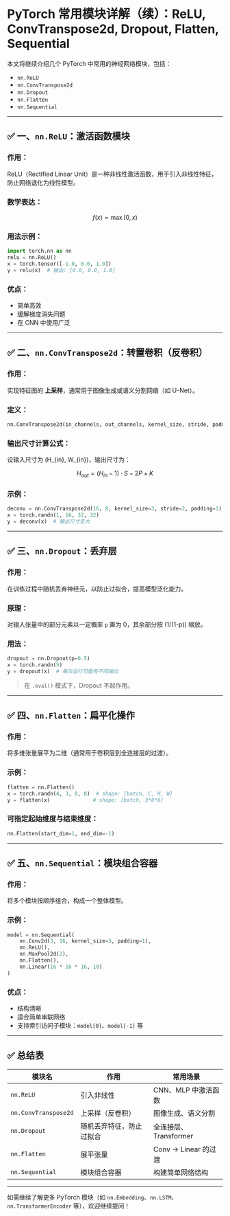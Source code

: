 
# PyTorch 常用模块详解（续）：ReLU, ConvTranspose2d, Dropout, Flatten, Sequential

本文将继续介绍几个 PyTorch 中常用的神经网络模块，包括：

- `nn.ReLU`
- `nn.ConvTranspose2d`
- `nn.Dropout`
- `nn.Flatten`
- `nn.Sequential`

---

## ✅ 一、`nn.ReLU`：激活函数模块

### 作用：
ReLU（Rectified Linear Unit）是一种非线性激活函数，用于引入非线性特征，防止网络退化为线性模型。

### 数学表达：
```math
f(x) = \max(0, x)
```

### 用法示例：
```python
import torch.nn as nn
relu = nn.ReLU()
x = torch.tensor([-1.0, 0.0, 1.0])
y = relu(x)  # 输出: [0.0, 0.0, 1.0]
```

### 优点：
- 简单高效
- 缓解梯度消失问题
- 在 CNN 中使用广泛

---

## ✅ 二、`nn.ConvTranspose2d`：转置卷积（反卷积）

### 作用：
实现特征图的 **上采样**，通常用于图像生成或语义分割网络（如 U-Net）。

### 定义：
```python
nn.ConvTranspose2d(in_channels, out_channels, kernel_size, stride, padding)
```

### 输出尺寸计算公式：
设输入尺寸为 \(H_{in}, W_{in}\)，输出尺寸为：

```math
H_{out} = (H_{in} - 1) \cdot S - 2P + K
```

### 示例：
```python
deconv = nn.ConvTranspose2d(16, 8, kernel_size=3, stride=2, padding=1)
x = torch.randn(1, 16, 32, 32)
y = deconv(x)  # 输出尺寸变大
```

---

## ✅ 三、`nn.Dropout`：丢弃层

### 作用：
在训练过程中随机丢弃神经元，以防止过拟合，提高模型泛化能力。

### 原理：
对输入张量中的部分元素以一定概率 `p` 置为 0，其余部分按 \(1/(1-p)\) 缩放。

### 用法：
```python
dropout = nn.Dropout(p=0.5)
x = torch.randn(5)
y = dropout(x)  # 每次运行可能有不同输出
```

> 在 `.eval()` 模式下，Dropout 不起作用。

---

## ✅ 四、`nn.Flatten`：扁平化操作

### 作用：
将多维张量展平为二维（通常用于卷积层到全连接层的过渡）。

### 示例：
```python
flatten = nn.Flatten()
x = torch.randn(4, 3, 8, 8)  # shape: [batch, C, H, W]
y = flatten(x)              # shape: [batch, 3*8*8]
```

### 可指定起始维度与结束维度：
```python
nn.Flatten(start_dim=1, end_dim=-1)
```

---

## ✅ 五、`nn.Sequential`：模块组合容器

### 作用：
将多个模块按顺序组合，构成一个整体模型。

### 示例：
```python
model = nn.Sequential(
    nn.Conv2d(3, 16, kernel_size=3, padding=1),
    nn.ReLU(),
    nn.MaxPool2d(2),
    nn.Flatten(),
    nn.Linear(16 * 16 * 16, 10)
)
```

### 优点：
- 结构清晰
- 适合简单串联网络
- 支持索引访问子模块：`model[0]`、`model[-1]` 等

---

## ✅ 总结表

| 模块名              | 作用                         | 常用场景                         |
|---------------------|------------------------------|----------------------------------|
| `nn.ReLU`           | 引入非线性                   | CNN、MLP 中激活函数              |
| `nn.ConvTranspose2d`| 上采样（反卷积）             | 图像生成、语义分割               |
| `nn.Dropout`        | 随机丢弃特征，防止过拟合     | 全连接层、Transformer            |
| `nn.Flatten`        | 展平张量                     | Conv → Linear 的过渡             |
| `nn.Sequential`     | 模块组合容器                 | 构建简单网络结构                 |

---

如需继续了解更多 PyTorch 模块（如 `nn.Embedding`、`nn.LSTM`、`nn.TransformerEncoder` 等），欢迎继续提问！
